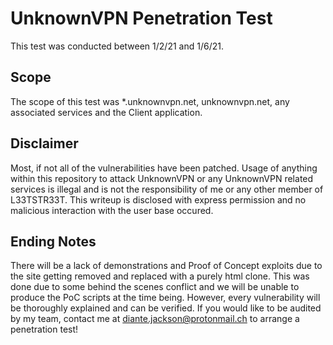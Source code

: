 # UnknownVPN Penetration Test
This test was conducted between 1/2/21 and 1/6/21.
## Scope
The scope of this test was *.unknownvpn.net, unknownvpn.net, any associated services and the Client application.
## Disclaimer
Most, if not all of the vulnerabilities have been patched. Usage of anything within this repository to attack UnknownVPN or any UnknownVPN related services is illegal and is not the responsibility of me or any other member of L33TSTR33T. This writeup is disclosed with express permission and no malicious interaction with the user base occured.
## Ending Notes
There will be a lack of demonstrations and Proof of Concept exploits due to the site getting removed and replaced with a purely html clone. This was done due to some behind the scenes conflict and we will be unable to produce the PoC scripts at the time being. However, every vulnerability will be thoroughly explained and can be verified.
If you would like to be audited by my team, contact me at diante.jackson@protonmail.ch to arrange a penetration test!
